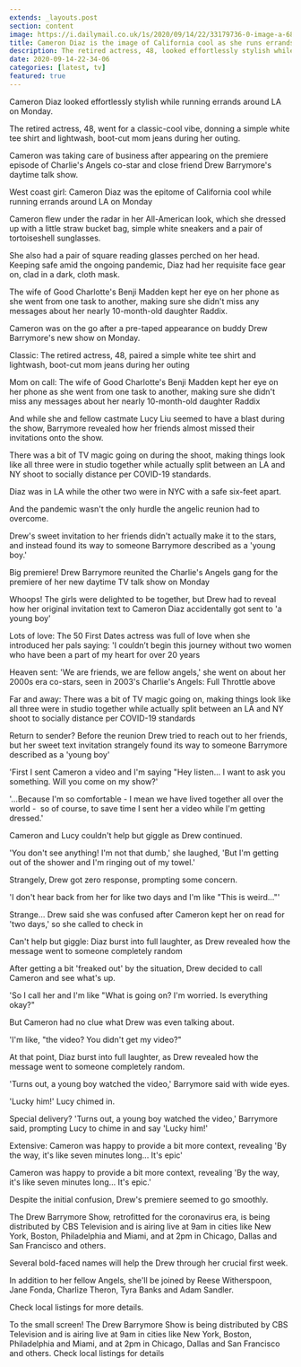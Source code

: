 ```yaml
---
extends: _layouts.post
section: content
image: https://i.dailymail.co.uk/1s/2020/09/14/22/33179736-0-image-a-68_1600119116551.jpg 
title: Cameron Diaz is the image of California cool as she runs errands in jeans and a tee shirt combo  
description: The retired actress, 48, looked effortlessly stylish while running errands around LA on Monday. 
date: 2020-09-14-22-34-06 
categories: [latest, tv] 
featured: true 
--- 
```

Cameron Diaz looked effortlessly stylish while running errands around LA on Monday.

The retired actress, 48, went for a classic-cool vibe, donning a simple white tee shirt and lightwash, boot-cut mom jeans during her outing.

Cameron was taking care of business after appearing on the premiere episode of Charlie's Angels co-star and close friend Drew Barrymore's daytime talk show.

West coast girl: Cameron Diaz was the epitome of California cool while running errands around LA on Monday

Cameron flew under the radar in her All-American look, which she dressed up with a little straw bucket bag, simple white sneakers and a pair of tortoiseshell sunglasses. 

She also had a pair of square reading glasses perched on her head. Keeping safe amid the ongoing pandemic, Diaz had her requisite face gear on, clad in a dark, cloth mask.

The wife of Good Charlotte's Benji Madden kept her eye on her phone as she went from one task to another, making sure she didn't miss any messages about her nearly 10-month-old daughter Raddix.

Cameron was on the go after a pre-taped appearance on buddy Drew Barrymore's new show on Monday.

Classic: The retired actress, 48, paired a simple white tee shirt and lightwash, boot-cut mom jeans during her outing

Mom on call: The wife of Good Charlotte's Benji Madden kept her eye on her phone as she went from one task to another, making sure she didn't miss any messages about her nearly 10-month-old daughter Raddix

And while she and fellow castmate Lucy Liu seemed to have a blast during the show, Barrymore revealed how her friends almost missed their invitations onto the show.

There was a bit of TV magic going on during the shoot, making things look like all three were in studio together while actually split between an LA and NY shoot to socially distance per COVID-19 standards. 

Diaz was in LA while the other two were in NYC with a safe six-feet apart. 

And the pandemic wasn't the only hurdle the angelic reunion had to overcome.

Drew's sweet invitation to her friends didn't actually make it to the stars, and instead found its way to someone Barrymore described as a 'young boy.' 

Big premiere! Drew Barrymore reunited the Charlie's Angels gang for the premiere of her new daytime TV talk show on Monday

Whoops! The girls were delighted to be together, but Drew had to reveal how her original invitation text to Cameron Diaz accidentally got sent to 'a young boy' 

Lots of love: The 50 First Dates actress was full of love when she introduced her pals saying: 'I couldn’t begin this journey without two women who have been a part of my heart for over 20 years

Heaven sent: 'We are friends, we are fellow angels,' she went on about her 2000s era co-stars, seen in 2003's Charlie's Angels: Full Throttle above

Far and away: There was a bit of TV magic going on, making things look like all three were in studio together while actually split between an LA and NY shoot to socially distance per COVID-19 standards

Return to sender? Before the reunion Drew tried to reach out to her friends, but her sweet text invitation strangely found its way to someone Barrymore described as a 'young boy'

'First I sent Cameron a video and I'm saying "Hey listen... I want to ask you something. Will you come on my show?' 

'...Because I'm so comfortable - I mean we have lived together all over the world -  so of course, to save time I sent her a video while I'm getting dressed.' 

Cameron and Lucy couldn't help but giggle as Drew continued.

'You don't see anything! I'm not that dumb,' she laughed, 'But I'm getting out of the shower and I'm ringing out of my towel.'

Strangely, Drew got zero response, prompting some concern.

'I don't hear back from her for like two days and I'm like "This is weird..."'

Strange... Drew said she was confused after Cameron kept her on read for 'two days,' so she called to check in

Can't help but giggle: Diaz burst into full laughter, as Drew revealed how the message went to someone completely random

After getting a bit 'freaked out' by the situation, Drew decided to call Cameron and see what's up.  

'So I call her and I'm like "What is going on? I'm worried. Is everything okay?"

But Cameron had no clue what Drew was even talking about.

'I'm like, "the video? You didn't get my video?" 

At that point, Diaz burst into full laughter, as Drew revealed how the message went to someone completely random.

'Turns out, a young boy watched the video,' Barrymore said with wide eyes.

'Lucky him!' Lucy chimed in.

Special delivery? 'Turns out, a young boy watched the video,' Barrymore said, prompting Lucy to chime in and say 'Lucky him!'

Extensive: Cameron was happy to provide a bit more context, revealing 'By the way, it's like seven minutes long... It's epic'

Cameron was happy to provide a bit more context, revealing 'By the way, it's like seven minutes long... It's epic.'

Despite the initial confusion, Drew's premiere seemed to go smoothly. 

The Drew Barrymore Show, retrofitted for the coronavirus era, is being distributed by CBS Television and is airing live at 9am in cities like New York, Boston, Philadelphia and Miami, and at 2pm in Chicago, Dallas and San Francisco and others.

Several bold-faced names will help the Drew through her crucial first week.

In addition to her fellow Angels, she'll be joined by Reese Witherspoon, Jane Fonda, Charlize Theron, Tyra Banks and Adam Sandler. 

Check local listings for more details. 

To the small screen! The Drew Barrymore Show is being distributed by CBS Television and is airing live at 9am in cities like New York, Boston, Philadelphia and Miami, and at 2pm in Chicago, Dallas and San Francisco and others. Check local listings for details 

